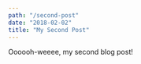 ```yaml
---
path: "/second-post"
date: "2018-02-02"
title: "My Second Post"
---
```


Oooooh-weeee, my second blog post!
